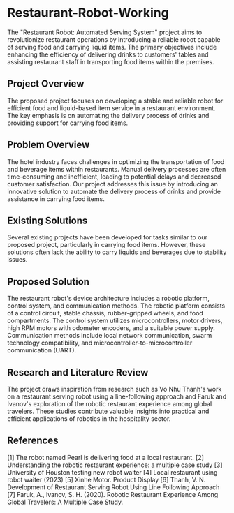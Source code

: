 # Restaurant-Robot-Working

<body>

  <p>
    The "Restaurant Robot: Automated Serving System" project aims to revolutionize restaurant operations by introducing a reliable robot capable of serving food and carrying liquid items. The primary objectives include enhancing the efficiency of delivering drinks to customers' tables and assisting restaurant staff in transporting food items within the premises.
  </p>

  <h2>Project Overview</h2>
  <p>
    The proposed project focuses on developing a stable and reliable robot for efficient food and liquid-based item service in a restaurant environment. The key emphasis is on automating the delivery process of drinks and providing support for carrying food items.
  </p>

  <h2>Problem Overview</h2>
  <p>
    The hotel industry faces challenges in optimizing the transportation of food and beverage items within restaurants. Manual delivery processes are often time-consuming and inefficient, leading to potential delays and decreased customer satisfaction. Our project addresses this issue by introducing an innovative solution to automate the delivery process of drinks and provide assistance in carrying food items.
  </p>

  <h2>Existing Solutions</h2>
  <p>
    Several existing projects have been developed for tasks similar to our proposed project, particularly in carrying food items. However, these solutions often lack the ability to carry liquids and beverages due to stability issues.
  </p>

  <h2>Proposed Solution</h2>
  <p>
    The restaurant robot's device architecture includes a robotic platform, control system, and communication methods. The robotic platform consists of a control circuit, stable chassis, rubber-gripped wheels, and food compartments. The control system utilizes microcontrollers, motor drivers, high RPM motors with odometer encoders, and a suitable power supply. Communication methods include local network communication, swarm technology compatibility, and microcontroller-to-microcontroller communication (UART).
  </p>

  <h2>Research and Literature Review</h2>
  <p>
    The project draws inspiration from research such as Vo Nhu Thanh's work on a restaurant serving robot using a line-following approach and Faruk and Ivanov's exploration of the robotic restaurant experience among global travelers. These studies contribute valuable insights into practical and efficient applications of robotics in the hospitality sector.
  </p>

  <h2>References</h2>
  <p>
    [1] The robot named Pearl is delivering food at a local restaurant. [2] Understanding the robotic restaurant experience: a multiple case study [3] University of Houston testing new robot waiter [4] Local restaurant using robot waiter (2023) [5] Xinhe Motor. Product Display [6] Thanh, V. N. Development of Restaurant Serving Robot Using Line Following Approach [7] Faruk, A., Ivanov, S. H. (2020). Robotic Restaurant Experience Among Global Travelers: A Multiple Case Study.
  </p>

</body>
